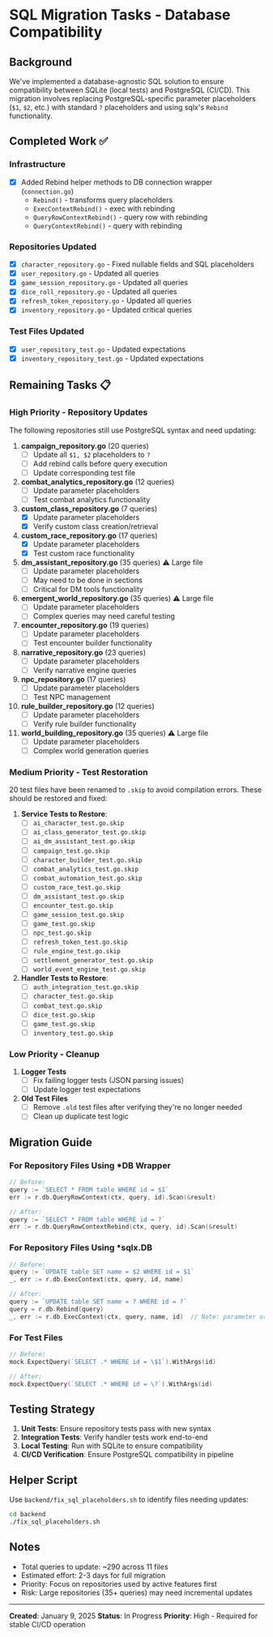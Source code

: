 # SQL Migration Tasks - Database Compatibility

## Background

We've implemented a database-agnostic SQL solution to ensure compatibility between SQLite (local tests) and PostgreSQL (CI/CD). This migration involves replacing PostgreSQL-specific parameter placeholders (`$1`, `$2`, etc.) with standard `?` placeholders and using sqlx's `Rebind` functionality.

## Completed Work ✅

### Infrastructure
- [x] Added Rebind helper methods to DB connection wrapper (`connection.go`)
  - `Rebind()` - transforms query placeholders
  - `ExecContextRebind()` - exec with rebinding
  - `QueryRowContextRebind()` - query row with rebinding
  - `QueryContextRebind()` - query with rebinding

### Repositories Updated
- [x] `character_repository.go` - Fixed nullable fields and SQL placeholders
- [x] `user_repository.go` - Updated all queries
- [x] `game_session_repository.go` - Updated all queries
- [x] `dice_roll_repository.go` - Updated all queries
- [x] `refresh_token_repository.go` - Updated all queries
- [x] `inventory_repository.go` - Updated critical queries

### Test Files Updated
- [x] `user_repository_test.go` - Updated expectations
- [x] `inventory_repository_test.go` - Updated expectations

## Remaining Tasks 📋

### High Priority - Repository Updates

The following repositories still use PostgreSQL syntax and need updating:

1. **campaign_repository.go** (20 queries)
   - [ ] Update all `$1, $2` placeholders to `?`
   - [ ] Add rebind calls before query execution
   - [ ] Update corresponding test file

2. **combat_analytics_repository.go** (12 queries)
   - [ ] Update parameter placeholders
   - [ ] Test combat analytics functionality

3. **custom_class_repository.go** (7 queries)
   - [x] Update parameter placeholders
   - [x] Verify custom class creation/retrieval

4. **custom_race_repository.go** (17 queries)
   - [x] Update parameter placeholders
   - [x] Test custom race functionality

5. **dm_assistant_repository.go** (35 queries) ⚠️ Large file
   - [ ] Update parameter placeholders
   - [ ] May need to be done in sections
   - [ ] Critical for DM tools functionality

6. **emergent_world_repository.go** (35 queries) ⚠️ Large file
   - [ ] Update parameter placeholders
   - [ ] Complex queries may need careful testing

7. **encounter_repository.go** (19 queries)
   - [ ] Update parameter placeholders
   - [ ] Test encounter builder functionality

8. **narrative_repository.go** (23 queries)
   - [ ] Update parameter placeholders
   - [ ] Verify narrative engine queries

9. **npc_repository.go** (17 queries)
   - [ ] Update parameter placeholders
   - [ ] Test NPC management

10. **rule_builder_repository.go** (12 queries)
    - [ ] Update parameter placeholders
    - [ ] Verify rule builder functionality

11. **world_building_repository.go** (35 queries) ⚠️ Large file
    - [ ] Update parameter placeholders
    - [ ] Complex world generation queries

### Medium Priority - Test Restoration

20 test files have been renamed to `.skip` to avoid compilation errors. These should be restored and fixed:

1. **Service Tests to Restore**:
   - [ ] `ai_character_test.go.skip`
   - [ ] `ai_class_generator_test.go.skip`
   - [ ] `ai_dm_assistant_test.go.skip`
   - [ ] `campaign_test.go.skip`
   - [ ] `character_builder_test.go.skip`
   - [ ] `combat_analytics_test.go.skip`
   - [ ] `combat_automation_test.go.skip`
   - [ ] `custom_race_test.go.skip`
   - [ ] `dm_assistant_test.go.skip`
   - [ ] `encounter_test.go.skip`
   - [ ] `game_session_test.go.skip`
   - [ ] `game_test.go.skip`
   - [ ] `npc_test.go.skip`
   - [ ] `refresh_token_test.go.skip`
   - [ ] `rule_engine_test.go.skip`
   - [ ] `settlement_generator_test.go.skip`
   - [ ] `world_event_engine_test.go.skip`

2. **Handler Tests to Restore**:
   - [ ] `auth_integration_test.go.skip`
   - [ ] `character_test.go.skip`
   - [ ] `combat_test.go.skip`
   - [ ] `dice_test.go.skip`
   - [ ] `game_test.go.skip`
   - [ ] `inventory_test.go.skip`

### Low Priority - Cleanup

1. **Logger Tests**
   - [ ] Fix failing logger tests (JSON parsing issues)
   - [ ] Update logger test expectations

2. **Old Test Files**
   - [ ] Remove `.old` test files after verifying they're no longer needed
   - [ ] Clean up duplicate test logic

## Migration Guide

### For Repository Files Using *DB Wrapper

```go
// Before:
query := `SELECT * FROM table WHERE id = $1`
err := r.db.QueryRowContext(ctx, query, id).Scan(&result)

// After:
query := `SELECT * FROM table WHERE id = ?`
err := r.db.QueryRowContextRebind(ctx, query, id).Scan(&result)
```

### For Repository Files Using *sqlx.DB

```go
// Before:
query := `UPDATE table SET name = $2 WHERE id = $1`
_, err := r.db.ExecContext(ctx, query, id, name)

// After:
query := `UPDATE table SET name = ? WHERE id = ?`
query = r.db.Rebind(query)
_, err := r.db.ExecContext(ctx, query, name, id)  // Note: parameter order matches ? order
```

### For Test Files

```go
// Before:
mock.ExpectQuery(`SELECT .* WHERE id = \$1`).WithArgs(id)

// After:
mock.ExpectQuery(`SELECT .* WHERE id = \?`).WithArgs(id)
```

## Testing Strategy

1. **Unit Tests**: Ensure repository tests pass with new syntax
2. **Integration Tests**: Verify handler tests work end-to-end
3. **Local Testing**: Run with SQLite to ensure compatibility
4. **CI/CD Verification**: Ensure PostgreSQL compatibility in pipeline

## Helper Script

Use `backend/fix_sql_placeholders.sh` to identify files needing updates:

```bash
cd backend
./fix_sql_placeholders.sh
```

## Notes

- Total queries to update: ~290 across 11 files
- Estimated effort: 2-3 days for full migration
- Priority: Focus on repositories used by active features first
- Risk: Large repositories (35+ queries) may need incremental updates

---

**Created**: January 9, 2025
**Status**: In Progress
**Priority**: High - Required for stable CI/CD operation